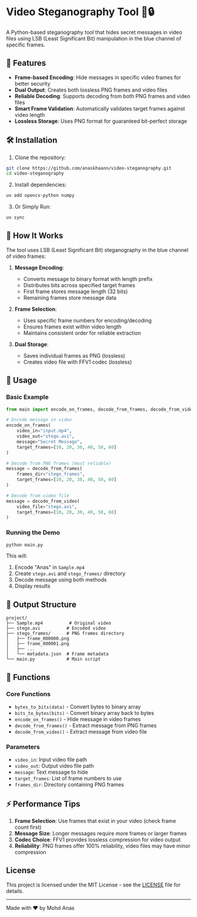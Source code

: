 # Video Steganography Tool 🎥🔒

A Python-based steganography tool that hides secret messages in video files using LSB (Least Significant Bit) manipulation in the blue channel of specific frames.

## 🚀 Features

- **Frame-based Encoding**: Hide messages in specific video frames for better security
- **Dual Output**: Creates both lossless PNG frames and video files
- **Reliable Decoding**: Supports decoding from both PNG frames and video files
- **Smart Frame Validation**: Automatically validates target frames against video length
- **Lossless Storage**: Uses PNG format for guaranteed bit-perfect storage

## 🛠️ Installation

1. Clone the repository:

```bash
git clone https://github.com/anaskhaann/video-steganography.git
cd video-steganography
```

2. Install dependencies:

```bash
uv add opencv-python numpy
```

3. Or Simply Run:

```bash
uv sync
```

## 📖 How It Works

The tool uses LSB (Least Significant Bit) steganography in the blue channel of video frames:

1. **Message Encoding**:

   - Converts message to binary format with length prefix
   - Distributes bits across specified target frames
   - First frame stores message length (32 bits)
   - Remaining frames store message data

2. **Frame Selection**:

   - Uses specific frame numbers for encoding/decoding
   - Ensures frames exist within video length
   - Maintains consistent order for reliable extraction

3. **Dual Storage**:
   - Saves individual frames as PNG (lossless)
   - Creates video file with FFV1 codec (lossless)

## 🎯 Usage

### Basic Example

```python
from main import encode_on_frames, decode_from_frames, decode_from_video

# Encode message in video
encode_on_frames(
    video_in="input.mp4",
    video_out="stego.avi",
    message="Secret Message",
    target_frames=[10, 20, 30, 40, 50, 60]
)

# Decode from PNG frames (most reliable)
message = decode_from_frames(
    frames_dir="stego_frames",
    target_frames=[10, 20, 30, 40, 50, 60]
)

# Decode from video file
message = decode_from_video(
    video_file="stego.avi",
    target_frames=[10, 20, 30, 40, 50, 60]
)
```

### Running the Demo

```bash
python main.py
```

This will:

1. Encode "Anas" in `Sample.mp4`
2. Create `stego.avi` and `stego_frames/` directory
3. Decode message using both methods
4. Display results

## 📁 Output Structure

```
project/
├── Sample.mp4          # Original video
├── stego.avi          # Encoded video
├── stego_frames/      # PNG frames directory
│   ├── frame_000000.png
│   ├── frame_000001.png
│   ├── ...
│   └── metadata.json  # Frame metadata
└── main.py            # Main script
```

## 🔧 Functions

### Core Functions

- `bytes_to_bits(data)` - Convert bytes to binary array
- `bits_to_bytes(bits)` - Convert binary array back to bytes
- `encode_on_frames()` - Hide message in video frames
- `decode_from_frames()` - Extract message from PNG frames
- `decode_from_video()` - Extract message from video file

### Parameters

- `video_in`: Input video file path
- `video_out`: Output video file path
- `message`: Text message to hide
- `target_frames`: List of frame numbers to use
- `frames_dir`: Directory containing PNG frames

## ⚡ Performance Tips

1. **Frame Selection**: Use frames that exist in your video (check frame count first)
2. **Message Size**: Longer messages require more frames or larger frames
3. **Codec Choice**: FFV1 provides lossless compression for video output
4. **Reliability**: PNG frames offer 100% reliability, video files may have minor compression

## License

This project is licensed under the MIT License - see the [LICENSE](LICENSE) file for details.

---

Made with ❤️ by Mohd Anas

